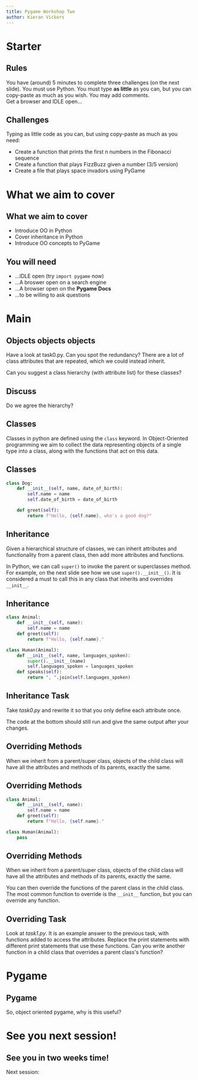```yaml
---
title: Pygame Workshop Two
author: Kieran Vickers
---
```


# Starter
## Rules
You have (around) 5 minutes to complete three challenges (on the next slide). 
You must use Python. You must type **as little** as you can, but you can copy-paste
as much as you wish. You may add comments.\
Get a browser and IDLE open...

## Challenges
Typing as little code as you can, but using copy-paste as much as you need:
- Create a function that prints the first n numbers in the Fibonacci sequence
- Create a function that plays FizzBuzz given a number (3/5 version)
- Create a file that plays space invadors using PyGame

# What we aim to cover

## What we aim to cover
- Introduce OO in Python
- Cover inheritance in Python
- Introduce OO concepts to PyGame

## You will need
- ...IDLE open (try `import pygame` now)
- ...A broswer open on a search engine
- ...A browser open on the **Pygame Docs**
- ...to be willing to ask questions

# Main
## Objects objects objects
Have a look at task0.py. Can you spot the redundancy? There are a lot of class
attributes that are repeated, which we could instead inherit.

Can you suggest a class hierarchy (with attribute list) for these classes?

## Discuss
Do we agree the hierarchy?

## Classes
Classes in python are defined using the `class` keyword. In Object-Oriented 
programming we aim to collect the data representing objects of a single type into
a class, along with the functions that act on this data.

## Classes
```python
class Dog:
    def __init__(self, name, date_of_birth):
        self.name = name
        self.date_of_birth = date_of_birth

    def greet(self):
        return f"Hello, {self.name}, who's a good dog?"
```

## Inheritance
Given a hierarchical structure of classes, we can inherit attributes and 
functionality from a parent class, then add more attributes and functions.

In Python, we can call `super()` to invoke the parent or superclasses method. For
example, on the next slide see how we use `super().__init__()`. It is considered a
must to call this in any class that inherits and overrides `__init__`.

## Inheritance
```python
class Animal:
    def __init__(self, name):
        self.name = name
    def greet(self):
        return f"Hello, {self.name}."

class Human(Animal):
    def __init__(self, name, languages_spoken):
        super().__init__(name)
        self.languages_spoken = languages_spoken
    def speaks(self):
        return ", ".join(self.languages_spoken)
```

## Inheritance Task
Take *task0.py* and rewrite it so that you only define each attribute once.

The code at the bottom should still run and give the same output after your changes.

## Overriding Methods
When we inherit from a parent/super class, objects of the child class will have 
all the attributes and methods of its parents, exactly the same.

## Overriding Methods
```python
class Animal:
    def __init__(self, name):
        self.name = name
    def greet(self):
        return f"Hello, {self.name}."

class Human(Animal):
    pass
```

## Overriding Methods
When we inherit from a parent/super class, objects of the child class will have 
all the attributes and methods of its parents, exactly the same.

You can then override the functions of the parent class in the child class. The
most common function to override is the `__init__` function, but you can override
any function.

## Overriding Task
Look at *task1.py*. It is an example answer to the previous task, with functions 
added to access the attributes. Replace the print statements with different print 
statements that use these functions. Can you write another function in a child
class that overrides a parent class's function?


# Pygame
## Pygame
So, object oriented pygame, why is this useful?

# See you next session!
## See you in two weeks time!  
Next session:
